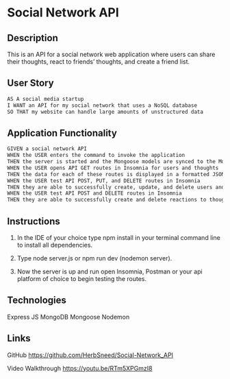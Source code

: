 # Social Network API

## Description

 This is an API for a social network web application where users can share their thoughts, react to friends’ thoughts, and create a friend list. 

## User Story

```md
AS A social media startup
I WANT an API for my social network that uses a NoSQL database
SO THAT my website can handle large amounts of unstructured data
```

## Application Functionality

```md
GIVEN a social network API
WHEN the USER enters the command to invoke the application
THEN the server is started and the Mongoose models are synced to the MongoDB database
WHEN the USER opens API GET routes in Insomnia for users and thoughts
THEN the data for each of these routes is displayed in a formatted JSON
WHEN the USER test API POST, PUT, and DELETE routes in Insomnia
THEN they are able to successfully create, update, and delete users and thoughts in the database
WHEN the USER test API POST and DELETE routes in Insomnia
THEN they are able to successfully create and delete reactions to thoughts and add and remove friends to a user’s friend list
```

## Instructions
1. In the IDE of your choice type npm install in your terminal command line to install all dependencies.

2. Type node server.js or npm run dev (nodemon server).

3. Now the server is up and run open Insomnia, Postman or your api platform of choice to begin testing the routes.

## Technologies
Express JS
MongoDB
Mongoose
Nodemon

## Links
GitHub
https://github.com/HerbSneed/Social-Network_API

Video Walkthrough
https://youtu.be/RTm5XPGmzI8

